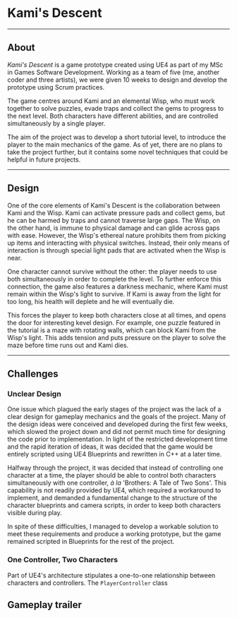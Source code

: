 <h1>Kami's Descent</h1>

***

## About
*Kami's Descent* is a game prototype created using UE4 as part of my MSc in Games Software Development. Working as a team of five 
(me, another coder and three artists), we were given 10 weeks to design and develop the prototype using Scrum practices. 

The game centres around Kami and an elemental Wisp, who must work together to solve puzzles, evade traps and collect the gems to progress to the next level. Both characters have different abilities, and are controlled simultaneously by a single player.

The aim of the project was to develop a short tutorial level, to introduce the player to the main mechanics of the game. As of yet, there are no plans to take the project further, but it contains some novel techniques that could be helpful in future projects.

***

## Design
One of the core elements of Kami's Descent is the collaboration between Kami and the Wisp. Kami can activate pressure pads and collect gems, but he can be harmed by traps and cannot traverse large gaps. The Wisp, on the other hand, is immune to physical damage and can glide across gaps with ease. However, the Wisp's ethereal nature prohibits them from picking up items and interacting with physical switches. Instead, their only means of interaction is through special light pads that are activated when the Wisp is near.

One character cannot survive without the other: the player needs to use both simultaneously in order to complete the level. To further enforce this connection, the game also features a darkness mechanic, where Kami must remain within the Wisp's light to survive. If Kami is away from the light for too long, his health will deplete and he will eventually die. 

This forces the player to keep both characters close at all times, and opens the door for interesting kevel design. For example, one puzzle featured in the tutorial is a maze with rotating walls, which can block Kami from the Wisp's light. This adds tension and puts pressure on the player to solve the maze before time runs out and Kami dies.

***

## Challenges

### Unclear Design
One issue which plagued the early stages of the project was the lack of a clear design for gameplay mechanics and the goals of the project. Many of the design ideas were conceived and developed during the first few weeks, which slowed the project down and did not permit much time for designing the code prior to implementation. In light of the restricted development time and the rapid iteration of ideas, it was decided that the game would be entirely scripted using UE4 Blueprints and rewritten in C++ at a later time.

Halfway through the project, it was decided that instead of controlling one character at a time, the player should be able to control both characters simultaneously with one controller, *à la* 'Brothers: A Tale of Two Sons'. This capability is not readily provided by UE4, which required a workaround to implement, and demanded a fundamental change to the structure of the character blueprints and camera scripts, in order to keep both characters visible during play. 

In spite of these difficulties, I managed to develop a workable solution to meet these requirements and produce a working prototype, but the game remained scripted in Blueprints for the rest of the project.

### One Controller, Two Characters
Part of UE4's architecture stipulates a one-to-one relationship between characters and controllers. The <code>PlayerController</code> class

## Gameplay trailer

